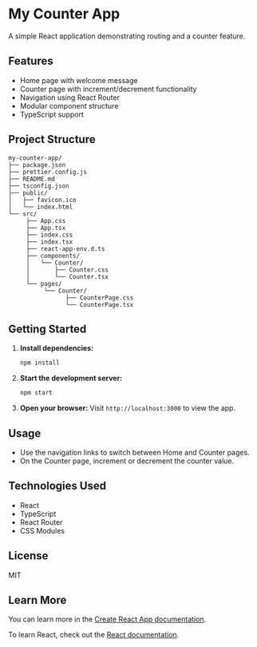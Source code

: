 
# My Counter App

A simple React application demonstrating routing and a counter feature.

## Features
- Home page with welcome message
- Counter page with increment/decrement functionality
- Navigation using React Router
- Modular component structure
- TypeScript support

## Project Structure
```
my-counter-app/
├── package.json
├── prettier.config.js
├── README.md
├── tsconfig.json
├── public/
│   ├── favicon.ico
│   └── index.html
└── src/
	 ├── App.css
	 ├── App.tsx
	 ├── index.css
	 ├── index.tsx
	 ├── react-app-env.d.ts
	 ├── components/
	 │   └── Counter/
	 │       ├── Counter.css
	 │       └── Counter.tsx
	 └── pages/
		  └── Counter/
				├── CounterPage.css
				└── CounterPage.tsx
```

## Getting Started

1. **Install dependencies:**
	```zsh
	npm install
	```
2. **Start the development server:**
	```zsh
	npm start
	```
3. **Open your browser:**
	Visit `http://localhost:3000` to view the app.

## Usage
- Use the navigation links to switch between Home and Counter pages.
- On the Counter page, increment or decrement the counter value.

## Technologies Used
- React
- TypeScript
- React Router
- CSS Modules

## License
MIT

## Learn More

You can learn more in the [Create React App documentation](https://facebook.github.io/create-react-app/docs/getting-started).

To learn React, check out the [React documentation](https://reactjs.org/).

